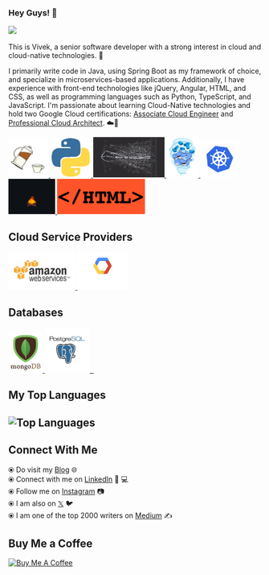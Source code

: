 ### Hey Guys! 👋
![](https://komarev.com/ghpvc/?username=viveknaskar&color=blue)

This is Vivek, a senior software developer with a strong interest in cloud and cloud-native technologies. 🎯

I primarily write code in Java, using Spring Boot as my framework of choice, and specialize in microservices-based applications. Additionally, I have experience with front-end technologies like jQuery, Angular, HTML, and CSS, as well as programming languages such as Python, TypeScript, and JavaScript. I'm passionate about learning Cloud-Native technologies and hold two Google Cloud certifications: [Associate Cloud Engineer](https://www.credly.com/badges/a4a68140-7ae5-4f9f-9367-0feab898de29) and [Professional Cloud Architect](https://www.credly.com/badges/28e58ecf-b240-4b9d-8351-a9e8885ccb1e). ☁️🚀


<p float="left">
   <a href="https://www.java.com/en/" target="_blank" >
       <img src="https://raw.githubusercontent.com/viveknaskar/viveknaskar/master/assets/java.gif"  height="80" /> 
   </a>

   <a href="https://python.org/" target="_blank" >
       <img src="https://raw.githubusercontent.com/viveknaskar/viveknaskar/master/assets/python.gif"  height="80" /> 
   </a>

  <a href="https://microservices.io/" target="_blank" >
    <img src="https://raw.githubusercontent.com/viveknaskar/viveknaskar/master/assets/microservices.gif"  height="80" />
  </a>
   
  <a href="https://www.docker.com/" target="_blank" >
    <img src="https://raw.githubusercontent.com/viveknaskar/viveknaskar/master/assets/docker.gif"  height="80" /> 
  </a>
  
  <a href="https://kubernetes.io/" target="_blank" >
    <img src="https://raw.githubusercontent.com/viveknaskar/viveknaskar/master/assets/k8s.gif"  height="75" />
  </a>

  <a href="https://www.javascript.com/" target="_blank" >
    <img src="https://raw.githubusercontent.com/viveknaskar/viveknaskar/master/assets/js.gif" height="70" />
  </a>

  <a href="https://html.com/" target="_blank" >
    <img src="https://raw.githubusercontent.com/viveknaskar/viveknaskar/master/assets/html.gif" height="70" />
  </a>
 </p>
  
## Cloud Service Providers
  <a href="https://aws.amazon.com/" target="_blank" >
    <img src="https://raw.githubusercontent.com/viveknaskar/viveknaskar/master/assets/aws.gif"  height="75" />
  </a>
  
  <a href="https://console.cloud.google.com/" target="_blank" >
      <img src="https://raw.githubusercontent.com/viveknaskar/viveknaskar/master/assets/gcp.gif"  height="75" />
    </a>
 </p>
  
## Databases
  
 <p float="left">
  <a href="https://www.mongodb.com/" target="_blank" >
     <img src="https://raw.githubusercontent.com/viveknaskar/viveknaskar/master/assets/mongo.gif" height="80" />
   </a>
   
  <a href="https://www.postgresql.org/" target="_blank" >
    <img src="https://raw.githubusercontent.com/viveknaskar/viveknaskar/master/assets/postgresql.gif" height="90" />&nbsp;&nbsp;
  </a> 
</p>

## My Top Languages

![Top Languages](https://github-readme-stats.vercel.app/api/top-langs/?username=viveknaskar&layout=compact&theme=buefy&hide_border=true&langs_count=7)
<br>
---

## Connect With Me

  ⦿ Do visit my [Blog](https://thedeveloperstory.com) 🌐 <br>
  ⦿ Connect with me on [LinkedIn](https://www.linkedin.com/in/viveknaskar/) 👨 ‍💻 <br>
  ⦿ Follow me on [Instagram](https://www.instagram.com/thedeveloperstory/) 📷 <br>
  ⦿ I am also on [𝕏](https://x.com/vivek_naskar) 🐦 <br>
  ⦿ I am one of the top 2000 writers on [Medium](https://viveknaskar.medium.com/) ✍️ <br>

  ## Buy Me a Coffee
<a href="https://buymeacoffee.com/viveknaskar" target="_blank"><img src="https://cdn.buymeacoffee.com/buttons/v2/default-yellow.png" alt="Buy Me A Coffee" style="height: 60px !important;width: 216px !important;" ></a>
